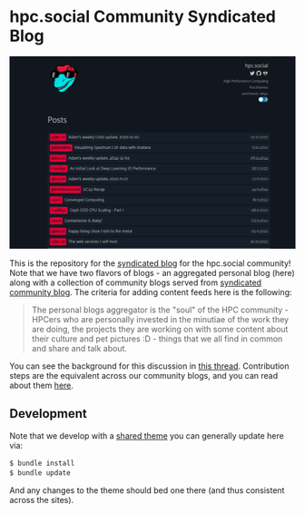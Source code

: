 # hpc.social Community Syndicated Blog

![assets/images/blog.png](assets/images/blog.png)

This is the repository for the [syndicated blog](https://hpc.social/projects/blog/) for the hpc.social community!
Note that we have two flavors of blogs - an aggregated personal blog (here) along with a collection
of community blogs served from  [syndicated community blog](https://hpc.social/community-blog/).
The criteria for adding content feeds here is the following:

> The personal blogs aggregator is the "soul" of the HPC community - HPCers who are personally invested in the minutiae of the work they are doing, the projects they are working on with some content about their culture and pet pictures :D - things that we all find in common and share and talk about.

You can see the background for this discussion in [this thread](https://github.com/hpc-social/blog/pull/13).
Contribution steps are the equivalent across our community blogs, and you can
read about them [here](https://github.com/hpc-social/blog).

## Development

Note that we develop with a [shared theme](https://github.com/hpc-social/hpc-social-blog-theme)
you can generally update here via:

```bash
$ bundle install
$ bundle update
``` 

And any changes to the theme should bed one there (and thus consistent across the sites).
